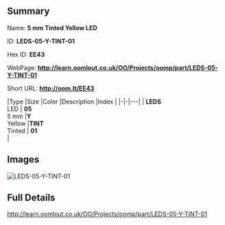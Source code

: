 

## Summary
 
Name: __5 mm Tinted Yellow LED__

ID: __LEDS-05-Y-TINT-01__

Hex ID: __EE43__

WebPage: __http://learn.oomlout.co.uk/OO/Projects/oomp/part/LEDS-05-Y-TINT-01__

Short URL: __http://oom.lt/EE43__


|Type   |Size   |Color   |Description   |Index   |
|-|-|---|
| __LEDS__ <br>LED  | __05__<br>5 mm   |__Y__<br>Yellow    |__TINT__<br>Tinted    | __01__<br>  |


## Images
![LEDS-05-Y-TINT-01](http://oomlout.com/oomp-gen/parts/LEDS-05-Y-TINT-01/LEDS-05-Y-TINT-01_420.jpg)

## Full Details

 http://learn.oomlout.co.uk/OO/Projects/oomp/part/LEDS-05-Y-TINT-01

